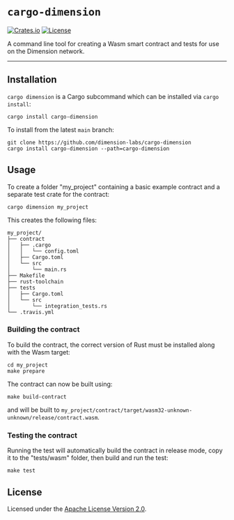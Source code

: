 # `cargo-dimension`

[![Crates.io](https://img.shields.io/crates/v/cargo-dimension)](https://crates.io/crates/cargo-dimension)
[![License](https://img.shields.io/badge/license-Apache-blue)](LICENSE)

A command line tool for creating a Wasm smart contract and tests for use on the Dimension network.

---

## Installation

`cargo dimension` is a Cargo subcommand which can be installed via `cargo install`:

```
cargo install cargo-dimension
```

To install from the latest `main` branch:

```
git clone https://github.com/dimension-labs/cargo-dimension
cargo install cargo-dimension --path=cargo-dimension
```

## Usage

To create a folder "my_project" containing a basic example contract and a separate test crate for the contract:

```
cargo dimension my_project
```

This creates the following files:

```
my_project/
├── contract
│   ├── .cargo
│   │   └── config.toml
│   ├── Cargo.toml
│   └── src
│       └── main.rs
├── Makefile
├── rust-toolchain
├── tests
│   ├── Cargo.toml
│   └── src
│       └── integration_tests.rs
└── .travis.yml
```

### Building the contract

To build the contract, the correct version of Rust must be installed along with the Wasm target:

```
cd my_project
make prepare
```

The contract can now be built using:

```
make build-contract
```

and will be built to `my_project/contract/target/wasm32-unknown-unknown/release/contract.wasm`.

### Testing the contract

Running the test will automatically build the contract in release mode, copy it to the "tests/wasm" folder, then build
and run the test:

```
make test
```

## License

Licensed under the [Apache License Version 2.0](LICENSE).
